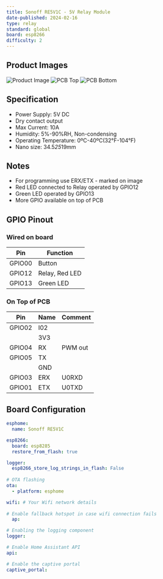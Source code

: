 ```yaml
---
title: Sonoff RE5V1C - 5V Relay Module
date-published: 2024-02-16
type: relay
standard: global
board: esp8266
difficulty: 2
---
```


## Product Images

![Product Image](/sonoff_RE5V1C.webp "Product Image")
![PCB Top](/sonoff_RE5V1C_top.jpg "PCB Top")
![PCB Bottom](/sonoff_RE5V1C_bottom.jpg "PCB Bottom")

## Specification

- Power Supply: 5V DC
- Dry contact output
- Max Current: 10A
- Humidity: 5%-90%RH, Non-condensing
- Operating Temperature: 0ºC-40ºC(32°F-104°F)
- Nano size: 34.5*25*19mm

## Notes

- For programming use ERX/ETX - marked on image
- Red LED connected to Relay operated by GPIO12
- Green LED operated by GPIO13
- More GPIO available on top of PCB

## GPIO Pinout

### Wired on board

| Pin    | Function         |
| ------ | ---------------- |
| GPIO00 | Button           |
| GPIO12 | Relay, Red LED   |
| GPIO13 | Green LED        |

### On Top of PCB

| Pin    | Name   | Comment |
| ------ | ------ | ------- |
| GPIO02 | I02    |         |
|        | 3V3    |         |
| GPIO04 | RX     | PWM out |
| GPIO05 | TX     |         |
|        | GND    |         |
| GPIO03 | ERX    | U0RXD   |
| GPIO01 | ETX    | U0TXD   |

## Board Configuration

```yaml
esphome:
  name: Sonoff RE5V1C

esp8266:
  board: esp8285
  restore_from_flash: true

logger:
  esp8266_store_log_strings_in_flash: False
    
# OTA flashing
ota:
  - platform: esphome

wifi: # Your Wifi network details
  
# Enable fallback hotspot in case wifi connection fails  
  ap:

# Enabling the logging component
logger:

# Enable Home Assistant API
api:

# Enable the captive portal
captive_portal:

```
